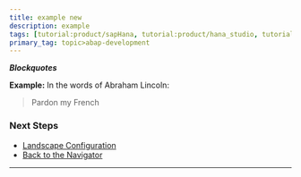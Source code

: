 ```yaml
---
title: example new
description: example
tags: [tutorial:product/sapHana, tutorial:product/hana_studio, tutorial>beginner, products:analytics/73554900100700000651/01200314690800000638/01200314690900001216 ]
primary_tag: topic>abap-development
---
```


***Blockquotes***

  **Example:** 
In the words of Abraham Lincoln:
> Pardon my French


### Next Steps
 
  - [Landscape Configuration](http://go.sap.com/developer/tutorials/ci-best-practices-landscape.html)
  - [Back   to the Navigator](http://go.sap.com/developer/tutorials/ci-best-practices-intro.html)
 
---


